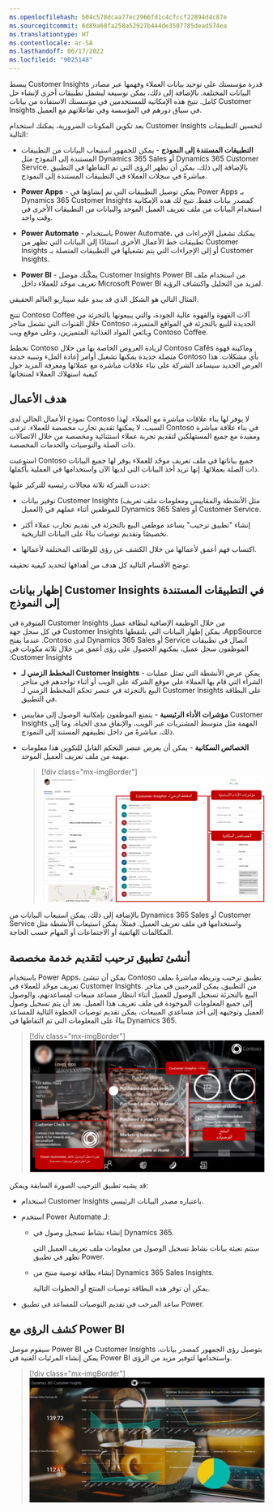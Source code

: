 ```yaml
---
ms.openlocfilehash: b04c578dcaa77ec2966fd1c4cfccf22894d4c87e
ms.sourcegitcommit: 6d89a68fa258a52927b444de3507785dead574ea
ms.translationtype: HT
ms.contentlocale: ar-SA
ms.lasthandoff: 06/17/2022
ms.locfileid: "9025148"
---
```

يبسط Customer Insights قدرة مؤسستك على توحيد بيانات العملاء وفهمها عبر مصادر البيانات المختلفة.
بالإضافة إلى ذلك، يمكن توسيعه ليشمل تطبيقات أخرى لإنشاء حل كامل. تتيح هذه الإمكانية للمستخدمين في مؤسستك الاستفادة من بيانات Customer Insights في سياق دورهم في المؤسسة وفي تفاعلاتهم مع العميل.

بعد تكوين المكونات الضرورية، يمكنك استخدام Customer Insights لتحسين التطبيقات التالية:

- **التطبيقات المستندة إلى النموذج** - يمكن للجمهور استيعاب البيانات من التطبيقات المستندة إلى النموذج مثل Dynamics 365 Sales أو Dynamics 365 Customer Service. بالإضافة إلى ذلك، يمكن أن تظهر الرؤى التي تم التقاطها في التطبيق مباشرةً في سجلات العملاء في التطبيقات المستندة إلى النموذج.

- **Power Apps** - يمكن توصيل التطبيقات التي تم إنشاؤها في Power Apps بـ Dynamics 365 Customer Insights كمصدر بيانات فقط. تتيح لك هذه الإمكانية استخدام البيانات من ملف تعريف العميل الموحد والبيانات من التطبيقات الأخرى في وقت واحد.

- **Power Automate** - باستخدام Power Automate، يمكنك تشغيل الإجراءات في تطبيقات خط الأعمال الأخرى استنادًا إلى البيانات التي تظهر من Customer Insights أو إلى الإجراءات التي يتم تشغيلها في التطبيقات المتصلة بـ Customer Insights.

- **Power BI** - يمكّنك موصل Customer Insights Power BI من استخدام ملف تعريف موحّد للعملاء داخل Microsoft Power BI لمزيد من التحليل واكتشاف الرؤية.

المثال التالي هو الشكل الذي قد يبدو عليه سيناريو العالم الحقيقي.

تنتج Contoso Coffee آلات القهوة والقهوة عالية الجودة، والتي يبيعونها بالتجزئة من خلال القنوات التي تشمل متاجر Contoso الجديدة للبيع بالتجزئة في المواقع المتميزة، وبائعي المواد الغذائية المتميزين، وعلى موقع ويب Contoso Coffee.

تخطط Contoso لزيادة العروض الخاصة بها من خلال Contoso Cafés وماكينة قهوة متصلة جديدة يمكنها تشغيل أوامر إعادة الملء وتنبيه خدمة Contoso بأي مشكلات. هذا العرض الجديد سيساعد الشركة على بناء علاقات مباشرة مع عملائها ومعرفة المزيد حول كيفية استهلاك العملاء لمنتجاتها

## <a name="business-objective"></a>هدف الأعمال

نموذج الأعمال الحالي لدى Contoso لا يوفر لها بناء علاقات مباشرة مع العملاء. لهذا السبب، لا يمكنها تقديم تجارب مخصصة للعملاء. ترغب Contoso في بناء علاقة مباشرة ومفيدة مع جميع المستهلكين لتقديم تجربة عملاء استثنائية ومخصصة‬ من خلال الاتصالات ذات الصلة والتوصيات والخدمات المخصصة‬.

استوعبت Contoso جميع بياناتها في ملف تعريف موحّد للعملاء يوفر لها جميع البيانات ذات الصلة بعملائها.
إنها تريد أخذ البيانات التي لديها الآن واستخدامها في العملية بأكملها.

حددت الشركة ثلاثة مجالات رئيسية للتركيز عليها:

- توفير بيانات Customer Insights (مثل الأنشطة والمقاييس ومعلومات ملف تعريف العميل) للموظفين أثناء عملهم في Dynamics 365 Sales أو Customer Service.

- إنشاء "تطبيق ترحيب" يساعد موظفي البيع بالتجزئة في تقديم تجارب عملاء أكثر تخصيصًا وتقديم توصيات بناءً على البيانات التاريخية.

- اكتساب فهم أعمق لأعمالها من خلال الكشف عن رؤى للوظائف المختلفة لأعمالها.

توضح الأقسام التالية كل هدف من أهدافها لتحديد كيفية تحقيقه.

## <a name="surface-customer-insights-data-in-model-driven-applications"></a>إظهار بيانات Customer Insights في التطبيقات المستندة إلى النموذج

من خلال ‏‫الوظيفة الإضافية لبطاقة عميل Customer Insights المتوفرة في AppSource، يمكن إظهار البيانات التي يلتقطها Customer Insights في كل سجل جهة اتصال في تطبيقات Service أو Dynamics 365 Sales لدى Contoso. عندما يفتح الموظفون سجل عميل، يمكنهم الحصول على رؤى أعمق من خلال ثلاثة مكونات في Customer Insights:

- **المخطط الزمني لـ Customer Insights** - يمكن عرض الأنشطة التي تمثل عمليات الشراء التي قام بها العملاء على موقع الشركة على الويب أو أثناء تواجدهم في متاجر البيع بالتجزئة في عنصر تحكم المخطط الزمني لـ Customer Insights على البطاقة في التطبيق.

- **مؤشرات الأداء الرئيسية** - يتمتع الموظفون بإمكانية الوصول إلى مقاييس Customer Insights المهمة مثل متوسط المشتريات عبر الويب، والإنفاق مدى الحياة، وما إلى ذلك، مباشرةً من داخل تطبيقهم المستند إلى النموذج.

- **‏‫الخصائص السكانية‬** - يمكن أن يعرض عنصر التحكم القابل للتكوين هذا معلومات مهمة من ملف تعريف العميل الموحد.

  > [!div class="mx-imgBorder"]
  > [![لقطة شاشة للجدول الزمني ومؤشرات الأداء الرئيسية والخصائص السكانية في Customer Insights.](../media/wci-7-01.png)](../media/wci-7-01.png#lightbox)

بالإضافة إلى ذلك، يمكن استيعاب البيانات من Dynamics 365 Sales أو Customer Service واستخدامها في ملف تعريف العميل. فمثلاً، يمكن استيعاب الأنشطة مثل المكالمات الهاتفية أو الاجتماعات أو المهام حسب الحاجة.

## <a name="create-a-greeter-app-to-deliver-personalized-service"></a>أنشئ تطبيق ترحيب لتقديم خدمة مخصصة

باستخدام Power Apps، يمكن أن تنشئ Contoso تطبيق ترحيب وتربطه مباشرةً بملف تعريف موحّد للعملاء في Customer Insights. من التطبيق، يمكن للمرحبين في متاجر البيع بالتجزئة تسجيل الوصول للعميل أثناء انتظار مساعد مبيعات لمساعدتهم، والوصول إلى جميع المعلومات الموجودة في ملف تعريف هذا العميل. بعد أن يتم تسجيل وصول العميل وتوجيهه إلى أحد مساعدي المبيعات، يمكن تقديم توصيات الخطوة التالية للمساعد بناءً على المعلومات التي تم التقاطها في Dynamics
365.

> [!div class="mx-imgBorder"]
> [![لقطة شاشة لتطبيق الترحيب مع تمييز الميزات.](../media/wci-7-02.png)](../media/wci-7-02.png#lightbox)

قد يشبه تطبيق الترحيب الصورة السابقة ويمكن:

- استخدام Customer Insights باعتباره مصدر البيانات الرئيسي.

- استخدم Power Automate لـ:

  - إنشاء نشاط تسجيل وصول في Dynamics 365.

    ستتم تعبئة بيانات نشاط تسجيل الوصول من معلومات ملف تعريف العميل التي تظهر في تطبيق Power.

  - إنشاء بطاقة توصية منتج من Dynamics 365 Sales Insights.

    يمكن أن توفر هذه البطاقة توصيات المنتج أو الخطوات التالية.

- ساعد المرحب في تقديم التوصيات للمساعد في تطبيق Power.

## <a name="uncover-insights-with-power-bi"></a>كشف الرؤى مع Power BI

سيقوم موصل Power BI في Customer Insights بتوصيل رؤى الجمهور كمصدر بيانات. يمكن إنشاء المرئيات الغنية في Power BI واستخدامها لتوفير مزيد من الرؤى.

> [!div class="mx-imgBorder"]
> [![لقطة شاشة لمرئيات Power BI التي تم إنشاؤها باستخدام موصل Customer Insights Power BI.](../media/wci-7-03.png)](../media/wci-7-03.png#lightbox)
